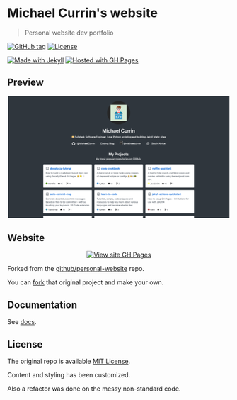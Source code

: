 # Michael Currin's website
> Personal website dev portfolio

[![GitHub tag](https://img.shields.io/github/tag/MichaelCurrin/MichaelCurrin.github.io?include_prereleases=&sort=semver)](https://github.com/MichaelCurrin/MichaelCurrin.github.io/releases/)
[![License](https://img.shields.io/badge/License-MIT-blue)](#license "Go to license section")

[![Made with Jekyll](https://img.shields.io/badge/Jekyll-3.9-blue?logo=jekyll&logoColor=white)](https://jekyllrb.com)
[![Hosted with GH Pages](https://img.shields.io/badge/Hosted_with-GitHub_Pages-blue?logo=github&logoColor=white)](https://pages.github.com/)


## Preview

<div align="center">
    <a href="https://michaelcurrin.github.io/">
        <img src="/sample.png"
           alt="Sample screenshot"
           title="Go to site"
           width="500" />
    </a>
</div>


## Website

<div align="center">

[![View site GH Pages](https://img.shields.io/badge/View_site-GH_Pages-2ea44f?style=for-the-badge)](https://MichaelCurrin.github.io/)

</div>

Forked from the [github/personal-website](https://github.com/github/personal-website) repo.

You can [fork](https://github.com/github/personal-website/fork) that original project and make your own.


## Documentation

See [docs](/docs/).


## License

The original repo is available [MIT License](https://opensource.org/licenses/MIT).

Content and styling has been customized.

Also a refactor was done on the messy non-standard code.
